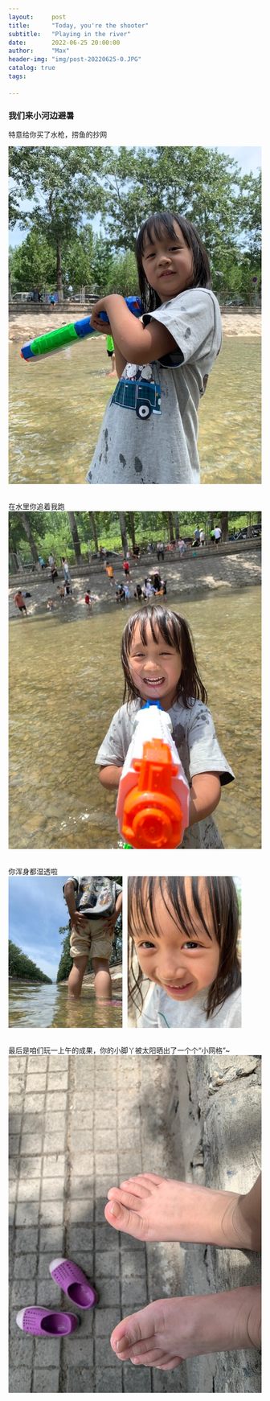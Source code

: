 ```yaml
---
layout:     post
title:      "Today, you're the shooter"
subtitle:   "Playing in the river"
date:       2022-06-25 20:00:00
author:     "Max"
header-img: "img/post-20220625-0.JPG"
catalog: true
tags:

---
```


> 

<h3>我们来小河边避暑</h3> 
特意给你买了水枪，捞鱼的抄网

![img](/img/post-20220625-1.JPG)

<br>在水里你追着我跑
<br>
![img](/img/post-20220625-2.JPG)

<br>你浑身都湿透啦
<br>
<img src="/img/post-20220625-3.jpg"  alt="图片说明" width="45%" style="display: inline-block;" ><img src="/img/post-20220625-4.jpg"  alt="图片说明" width="45%" style="display: inline-block; margin-left: 10px;"> 


<br>最后是咱们玩一上午的成果，你的小脚丫被太阳晒出了一个个“小网格”~
<br>
![img](/img/post-20220625-5.JPG)



